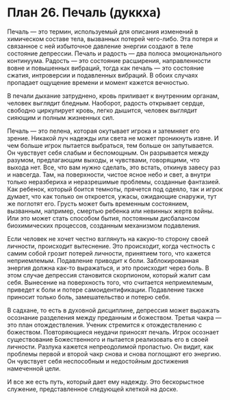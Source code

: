 # План 26. Печаль (дуккха)

Печаль — это термин, используемый для описания изменений в химическом составе тела, вызванных потерей чего-либо. Эта потеря и связанное с ней избыточное давление энергии создают в теле состояние депрессии. Печаль и радость — два полюса эмоционального континуума. Радость — это состояние расширения, направленности вовне и повышенных вибраций, тогда как печаль — это состояние сжатия, интроверсии и подавленных вибраций. В обоих случаях пропадает ощущение времени и момент кажется вечностью.

В печали дыхание затруднено, кровь приливает к внутренним органам, человек выглядит бледным. Наоборот, радость открывает сердце, свободно циркулирует кровь, легко дышится, человек выглядит сияющим и полным жизненных сил.

Печаль — это пелена, которая окутывает игрока и затемняет его зрение. Никакой луч надежды или света не может проникнуть извне. И чем больше игрок пытается выбраться, тем больше он запутывается. Он чувствует себя слабым и беспомощным. Он разрывается между разумом, предлагающим выходы, и чувствами, говорящими, что выхода нет. Все, что вам нужно сделать, это встать, откинув завесу раз и навсегда. Там, на поверхности, чистое ясное небо и свет, а внутри только неразбериха и неразрешимые проблемы, созданные фантазией. Как ребенок, который боится темноты, прячется под одеяло, так и игрок думает, что как только он откроется, ужасы, ожидающие снаружи, тут же поглотят его. Грусть может быть временным состоянием, вызванным, например, смертью ребенка или невинных жертв войны. Или это может стать способом бытия, постоянным дисбалансом биохимических процессов, созданным механизмом подавления.

Если человек не хочет честно взглянуть на какую-то сторону своей личности, происходит вытеснение. Это происходит, когда честность с самим собой грозит потерей личности, принятием того, что кажется неприемлемым. Подавление приводит к боли. Заблокированная энергия должна как-то выражаться, и это происходит через боль. В этом случае депрессия становится скорпионом, который жалит сам себя. Вынесение на поверхность того, что считается неприемлемым, приведет к боли и потере самоидентификации. Подавление также приносит только боль, замешательство и потерю себя.

В садхане, то есть в духовной дисциплине, депрессия может выражать осознание разделения между преданным и божеством. Третья чакра — это план отождествления. Ученик стремится к отождествлению с божеством. Повторяющиеся неудачи приносят печаль. Игрок осознает существование Божественного и пытается реализовать его в своей личности. Разлука кажется непреодолимой пропастью. Он видит, как проблемы первой и второй чакр снова и снова поглощают его энергию. Он чувствует себя неспособным и недостойным достижения намеченной цели.

И все же есть путь, который дает ему надежду. Это бескорыстное служение, представленное следующей клеткой на доске.
